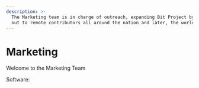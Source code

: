 ```yaml
---
description: >-
  The Marketing team is in charge of outreach, expanding Bit Project by reaching
  out to remote contributors all around the nation and later, the world.
---
```


# Marketing

Welcome to the Marketing Team

Software:



